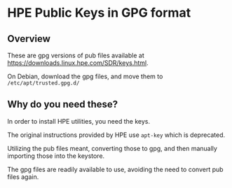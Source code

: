 # HPE Public Keys in GPG format
## Overview
These are gpg versions of pub files available at https://downloads.linux.hpe.com/SDR/keys.html. 

On Debian, download the gpg files, and move them to `/etc/apt/trusted.gpg.d/`

## Why do you need these?
In order to install HPE utilities, you need the keys.

The original instructions provided by HPE use `apt-key` which is deprecated.

Utilizing the pub files meant, converting those to gpg, and then manually importing those into the keystore.

The gpg files are readily available to use, avoiding the need to convert pub files again.